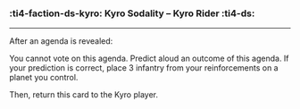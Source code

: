 ### :ti4-faction-ds-kyro: __Kyro Sodality – Kyro Rider__ :ti4-ds:

---

After an agenda is revealed:

You cannot vote on this agenda. 
Predict aloud an outcome of this agenda. 
If your prediction is correct, place 3 infantry from your reinforcements on a planet you control.

Then, return this card to the Kyro player.
